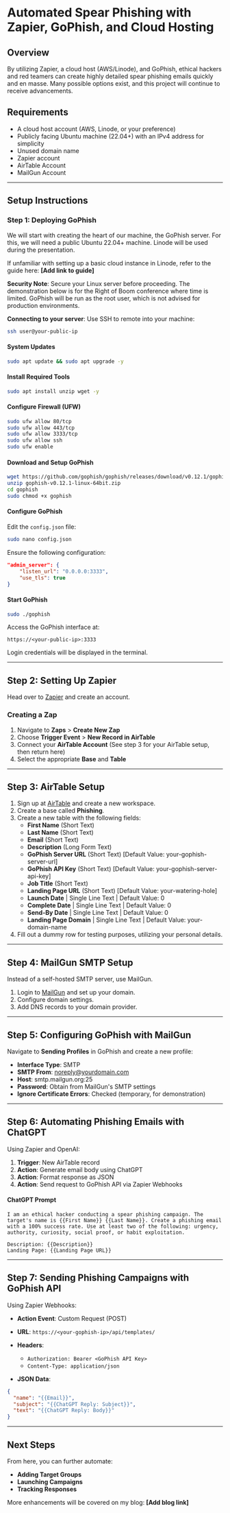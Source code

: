# Automated Spear Phishing with Zapier, GoPhish, and Cloud Hosting

## Overview
By utilizing Zapier, a cloud host (AWS/Linode), and GoPhish, ethical hackers and red teamers can create highly detailed spear phishing emails quickly and en masse. Many possible options exist, and this project will continue to receive advancements.

## Requirements
- A cloud host account (AWS, Linode, or your preference)
- Publicly facing Ubuntu machine (22.04+) with an IPv4 address for simplicity
- Unused domain name
- Zapier account
- AirTable Account
- MailGun Account

---

## Setup Instructions

### Step 1: Deploying GoPhish
We will start with creating the heart of our machine, the GoPhish server. For this, we will need a public Ubuntu 22.04+ machine. Linode will be used during the presentation.

If unfamiliar with setting up a basic cloud instance in Linode, refer to the guide here: **[Add link to guide]**

**Security Note**: Secure your Linux server before proceeding. The demonstration below is for the Right of Boom conference where time is limited. GoPhish will be run as the root user, which is not advised for production environments.

**Connecting to your server**:
Use SSH to remote into your machine:
```bash
ssh user@your-public-ip
```

#### System Updates
```bash
sudo apt update && sudo apt upgrade -y
```

#### Install Required Tools
```bash
sudo apt install unzip wget -y
```

#### Configure Firewall (UFW)
```bash
sudo ufw allow 80/tcp
sudo ufw allow 443/tcp
sudo ufw allow 3333/tcp
sudo ufw allow ssh
sudo ufw enable
```

#### Download and Setup GoPhish
```bash
wget https://github.com/gophish/gophish/releases/download/v0.12.1/gophish-v0.12.1-linux-64bit.zip
unzip gophish-v0.12.1-linux-64bit.zip
cd gophish
sudo chmod +x gophish
```

#### Configure GoPhish
Edit the `config.json` file:
```bash
sudo nano config.json
```
Ensure the following configuration:
```json
"admin_server": {
    "listen_url": "0.0.0.0:3333",
    "use_tls": true
}
```

#### Start GoPhish
```bash
sudo ./gophish
```
Access the GoPhish interface at:
```
https://<your-public-ip>:3333
```
Login credentials will be displayed in the terminal.

---

## Step 2: Setting Up Zapier
Head over to [Zapier](https://zapier.com) and create an account.

### Creating a Zap
1. Navigate to **Zaps** > **Create New Zap**
2. Choose **Trigger Event** > **New Record in AirTable**
3. Connect your **AirTable Account** (See step 3 for your AirTable setup, then return here)
4. Select the appropriate **Base** and **Table**

---

## Step 3: AirTable Setup
1. Sign up at [AirTable](https://airtable.com/invite/r/FS6fwe43) and create a new workspace.
2. Create a base called **Phishing**.
3. Create a new table with the following fields:
   - **First Name** (Short Text)
   - **Last Name** (Short Text)
   - **Email** (Short Text)
   - **Description** (Long Form Text)
   - **GoPhish Server URL** (Short Text) [Default Value: your-gophish-server-url]
   - **GoPhish API Key** (Short Text) [Default Value: your-gophish-server-api-key]
   - **Job Title** (Short Text)
   - **Landing Page URL** (Short Text) [Default Value: your-watering-hole]
   - **Launch Date** | Single Line Text | Default Value: 0
   - **Complete Date** | Single Line Text | Default Value: 0
   - **Send-By Date** | Single Line Text | Default Value: 0
   - **Landing Page Domain** | Single Line Text | Default Value: your-domain-name
4. Fill out a dummy row for testing purposes, utilizing your personal details.

---

## Step 4: MailGun SMTP Setup
Instead of a self-hosted SMTP server, use MailGun.
1. Login to [MailGun](https://mailgun.com) and set up your domain.
2. Configure domain settings.
3. Add DNS records to your domain provider.

---

## Step 5: Configuring GoPhish with MailGun
Navigate to **Sending Profiles** in GoPhish and create a new profile:
- **Interface Type**: SMTP
- **SMTP From**: noreply@yourdomain.com
- **Host**: smtp.mailgun.org:25
- **Password**: Obtain from MailGun's SMTP settings
- **Ignore Certificate Errors**: Checked (temporary, for demonstration)

---

## Step 6: Automating Phishing Emails with ChatGPT
Using Zapier and OpenAI:
1. **Trigger**: New AirTable record
2. **Action**: Generate email body using ChatGPT
3. **Action**: Format response as JSON
4. **Action**: Send request to GoPhish API via Zapier Webhooks

#### ChatGPT Prompt
```plaintext
I am an ethical hacker conducting a spear phishing campaign. The target's name is {{First Name}} {{Last Name}}. Create a phishing email with a 100% success rate. Use at least two of the following: urgency, authority, curiosity, social proof, or habit exploitation.

Description: {{Description}}
Landing Page: {{Landing Page URL}}
```

---

## Step 7: Sending Phishing Campaigns with GoPhish API
Using Zapier Webhooks:
- **Action Event**: Custom Request (POST)
- **URL**: `https://<your-gophish-ip>/api/templates/`
- **Headers**:
  - `Authorization: Bearer <GoPhish API Key>`
  - `Content-Type: application/json`

- **JSON Data**:
```json
{
  "name": "{{Email}}",
  "subject": "{{ChatGPT Reply: Subject}}",
  "text": "{{ChatGPT Reply: Body}}"
}
```

---

## Next Steps
From here, you can further automate:
- **Adding Target Groups**
- **Launching Campaigns**
- **Tracking Responses**

More enhancements will be covered on my blog: **[Add blog link]**

